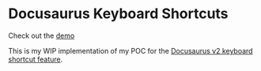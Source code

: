 # Docusaurus Keyboard Shortcuts

Check out the [demo](https://docusaurus-keyboard-shortcuts.netlify.app/)

This is my WIP implementation of my POC for the [Docusaurus v2 keyboard shortcut feature](https://github.com/facebook/docusaurus/issues/2267#issue-560466840).

